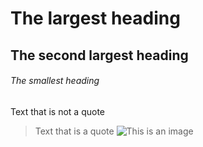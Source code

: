 
# The largest heading
## The second largest heading
###### The smallest heading
Text that is not a quote

> Text that is a quote
> ![This is an image](https://myoctocat.com/assets/images/base-octocat.svg)

